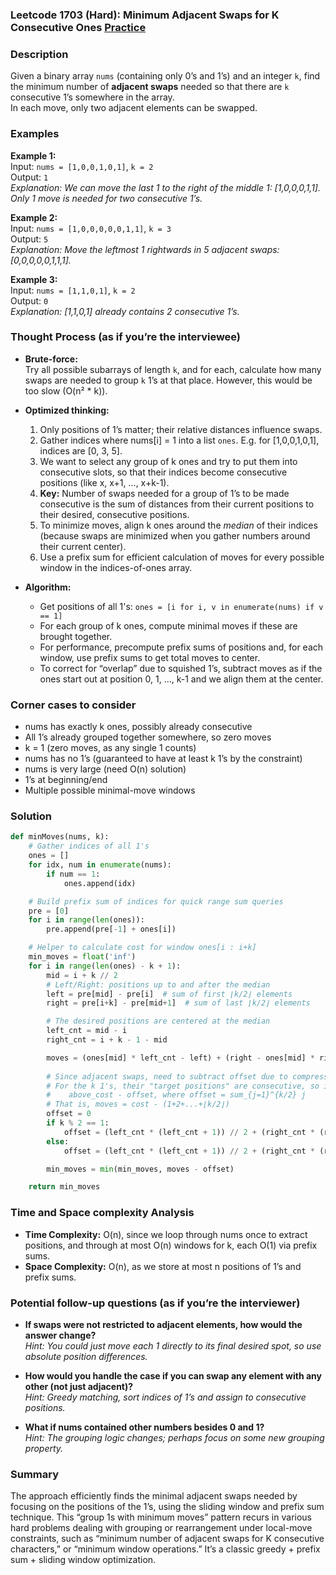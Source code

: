 ### Leetcode 1703 (Hard): Minimum Adjacent Swaps for K Consecutive Ones [Practice](https://leetcode.com/problems/minimum-adjacent-swaps-for-k-consecutive-ones)

### Description  
Given a binary array `nums` (containing only 0’s and 1’s) and an integer `k`, find the minimum number of **adjacent swaps** needed so that there are `k` consecutive 1’s somewhere in the array.  
In each move, only two adjacent elements can be swapped.

### Examples  

**Example 1:**  
Input: `nums = [1,0,0,1,0,1]`, `k = 2`  
Output: `1`  
*Explanation: We can move the last 1 to the right of the middle 1: [1,0,0,0,1,1]. Only 1 move is needed for two consecutive 1’s.*

**Example 2:**  
Input: `nums = [1,0,0,0,0,0,1,1]`, `k = 3`  
Output: `5`  
*Explanation: Move the leftmost 1 rightwards in 5 adjacent swaps: [0,0,0,0,0,1,1,1].*

**Example 3:**  
Input: `nums = [1,1,0,1]`, `k = 2`  
Output: `0`  
*Explanation: [1,1,0,1] already contains 2 consecutive 1’s.*

### Thought Process (as if you’re the interviewee)  

- **Brute-force:**  
  Try all possible subarrays of length `k`, and for each, calculate how many swaps are needed to group `k` 1’s at that place. However, this would be too slow (O(n² \* k)).

- **Optimized thinking:**  
  1. Only positions of 1’s matter; their relative distances influence swaps.
  2. Gather indices where nums[i] = 1 into a list `ones`. E.g. for [1,0,0,1,0,1], indices are [0, 3, 5].
  3. We want to select any group of k ones and try to put them into consecutive slots, so that their indices become consecutive positions (like x, x+1, ..., x+k-1).  
  4. **Key:** Number of swaps needed for a group of 1’s to be made consecutive is the sum of distances from their current positions to their desired, consecutive positions.
  5. To minimize moves, align k ones around the _median_ of their indices (because swaps are minimized when you gather numbers around their current center).
  6. Use a prefix sum for efficient calculation of moves for every possible window in the indices-of-ones array.

- **Algorithm:**  
  - Get positions of all 1's: `ones = [i for i, v in enumerate(nums) if v == 1]`
  - For each group of k ones, compute minimal moves if these are brought together.
  - For performance, precompute prefix sums of positions and, for each window, use prefix sums to get total moves to center.
  - To correct for “overlap” due to squished 1’s, subtract moves as if the ones start out at position 0, 1, ..., k-1 and we align them at the center.

### Corner cases to consider  
- nums has exactly k ones, possibly already consecutive  
- All 1’s already grouped together somewhere, so zero moves  
- k = 1 (zero moves, as any single 1 counts)  
- nums has no 1’s (guaranteed to have at least k 1’s by the constraint)  
- nums is very large (need O(n) solution)  
- 1’s at beginning/end  
- Multiple possible minimal-move windows

### Solution

```python
def minMoves(nums, k):
    # Gather indices of all 1's
    ones = []
    for idx, num in enumerate(nums):
        if num == 1:
            ones.append(idx)

    # Build prefix sum of indices for quick range sum queries
    pre = [0]
    for i in range(len(ones)):
        pre.append(pre[-1] + ones[i])

    # Helper to calculate cost for window ones[i : i+k]
    min_moves = float('inf')
    for i in range(len(ones) - k + 1):
        mid = i + k // 2
        # Left/Right: positions up to and after the median
        left = pre[mid] - pre[i]  # sum of first ⌊k/2⌋ elements
        right = pre[i+k] - pre[mid+1]  # sum of last ⌊k/2⌋ elements

        # The desired positions are centered at the median
        left_cnt = mid - i
        right_cnt = i + k - 1 - mid

        moves = (ones[mid] * left_cnt - left) + (right - ones[mid] * right_cnt)
        
        # Since adjacent swaps, need to subtract offset due to compressing 1's into single block:
        # For the k 1's, their "target positions" are consecutive, so in total, moves are
        #    above_cost - offset, where offset = sum_{j=1}^{k/2} j
        # That is, moves = cost - (1+2+...+⌊k/2⌋)
        offset = 0
        if k % 2 == 1:
            offset = (left_cnt * (left_cnt + 1)) // 2 + (right_cnt * (right_cnt + 1)) // 2
        else:
            offset = (left_cnt * (left_cnt + 1)) // 2 + (right_cnt * (right_cnt + 1)) // 2

        min_moves = min(min_moves, moves - offset)

    return min_moves
```

### Time and Space complexity Analysis  

- **Time Complexity:** O(n), since we loop through nums once to extract positions, and through at most O(n) windows for k, each O(1) via prefix sums.
- **Space Complexity:** O(n), as we store at most n positions of 1’s and prefix sums.

### Potential follow-up questions (as if you’re the interviewer)  

- **If swaps were not restricted to adjacent elements, how would the answer change?**  
  *Hint: You could just move each 1 directly to its final desired spot, so use absolute position differences.*

- **How would you handle the case if you can swap any element with any other (not just adjacent)?**  
  *Hint: Greedy matching, sort indices of 1’s and assign to consecutive positions.*

- **What if nums contained other numbers besides 0 and 1?**  
  *Hint: The grouping logic changes; perhaps focus on some new grouping property.*

### Summary
The approach efficiently finds the minimal adjacent swaps needed by focusing on the positions of the 1’s, using the sliding window and prefix sum technique. This “group 1s with minimum moves” pattern recurs in various hard problems dealing with grouping or rearrangement under local-move constraints, such as “minimum number of adjacent swaps for K consecutive characters,” or “minimum window operations.” It’s a classic greedy + prefix sum + sliding window optimization.